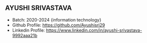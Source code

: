 ## AYUSHI SRIVASTAVA
- Batch: 2020-2024 {information technology}
- Github Profile: https://github.com/Ayushisri29
- Linkedin Profile: https://www.linkedin.com/in/ayushi-srivastava-9992aaa21b
